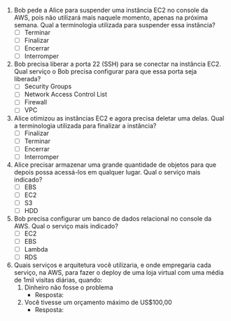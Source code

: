 1. Bob pede a Alice para suspender uma instância EC2 no console da AWS, pois não utilizará mais naquele momento, apenas na próxima semana. Qual a terminologia utilizada para suspender essa instância?
   * [ ] Terminar
   * [ ] Finalizar
   * [ ] Encerrar
   * [ ] Interromper

2. Bob precisa liberar a porta 22 (SSH) para se conectar na instância EC2. Qual serviço o Bob precisa configurar para que essa porta seja liberada?
   * [ ] Security Groups
   * [ ] Network Access Control List
   * [ ] Firewall
   * [ ] VPC

3. Alice otimizou as instâncias EC2 e agora precisa deletar uma delas. Qual a terminologia utilizada para finalizar a instância?
   * [ ] Finalizar
   * [ ] Terminar
   * [ ] Encerrar
   * [ ] Interromper

4. Alice precisar armazenar uma grande quantidade de objetos para que depois possa acessá-los em qualquer lugar. Qual o serviço mais indicado?
   * [ ] EBS
   * [ ] EC2
   * [ ] S3
   * [ ] HDD

5. Bob precisa configurar um banco de dados relacional no console da AWS. Qual o serviço mais indicado?
   * [ ] EC2
   * [ ] EBS
   * [ ] Lambda
   * [ ] RDS

5. Quais serviços e arquitetura você utilizaria, e onde empregaria cada serviço, na AWS, para fazer o deploy de uma loja virtual com uma média de 1mil visitas diárias, quando:
   1. Dinheiro não fosse o problema
      * Resposta: 
   2. Você tivesse um orçamento máximo de US$100,00
      * Resposta: 
      